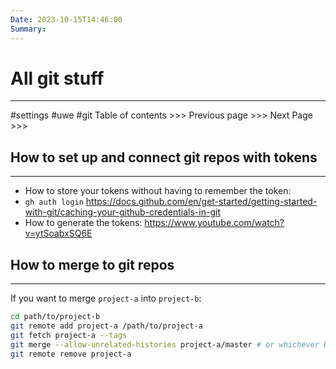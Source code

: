 ```yaml
---
Date: 2023-10-15T14:46:00
Summary:
---
```

# All git stuff
---
#settings #uwe #git
Table of contents >>> 
Previous page >>> 
Next Page >>>

## How to set up and connect git repos with tokens
---
- How to store your tokens without having to remember the token:
- `gh auth login`
https://docs.github.com/en/get-started/getting-started-with-git/caching-your-github-credentials-in-git
- How to generate the tokens:
https://www.youtube.com/watch?v=ytSoabxSQ6E


## How to merge to git repos
---
If you want to merge `project-a` into `project-b`:

```bash
cd path/to/project-b
git remote add project-a /path/to/project-a
git fetch project-a --tags
git merge --allow-unrelated-histories project-a/master # or whichever branch you want to merge
git remote remove project-a
```
